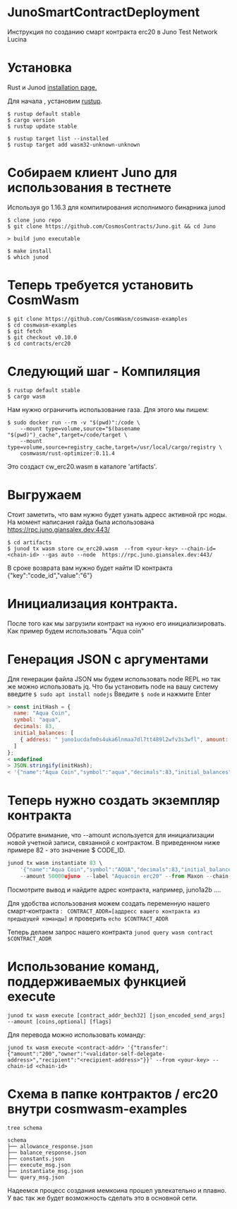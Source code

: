 # JunoSmartContractDeployment
 Инструкция по созданию смарт контракта erc20 в Juno Test Network Lucina

# Установка 
Rust и Junod [installation page.](https://docs.junochain.com/smart-contracts/installation)

Для начала , установим [rustup](https://rustup.rs/).
```
$ rustup default stable
$ cargo version
$ rustup update stable

$ rustup target list --installed
$ rustup target add wasm32-unknown-unknown
```
# Собираем клиент Juno для использования в тестнете
Используя go 1.16.3 для компилирования исполнимого бинарника junod


```
$ clone juno repo 
$ git clone https://github.com/CosmosContracts/Juno.git && cd Juno

> build juno executable

$ make install
$ which junod
```
# Теперь требуется установить CosmWasm
```
$ git clone https://github.com/CosmWasm/cosmwasm-examples
$ cd cosmwasm-examples
$ git fetch
$ git checkout v0.10.0 
$ cd contracts/erc20
```
# Следующий шаг - Компиляция

```
$ rustup default stable
$ cargo wasm
```
Нам нужно ограничить использование газа. Для этого мы пишем:
```
$ sudo docker run --rm -v "$(pwd)":/code \
    --mount type=volume,source="$(basename "$(pwd)")_cache",target=/code/target \
    --mount type=volume,source=registry_cache,target=/usr/local/cargo/registry \
    cosmwasm/rust-optimizer:0.11.4
```
Это создаст cw_erc20.wasm в каталоге 'artifacts'.
# Выгружаем
Стоит заметить, что вам нужно будет узнать адресс активной rpc ноды. На момент написания гайда была использована https://rpc.juno.giansalex.dev:443/
```
$ cd artifacts
$ junod tx wasm store cw_erc20.wasm  --from <your-key> --chain-id=<chain-id> --gas auto --node  https://rpc.juno.giansalex.dev:443/
```
В сроке возврата вам нужно будет найти ID контракта {"key":"code_id","value":"6"} 
# Инициализация контракта.
После того как мы загрузили контракт на нужно его инициализировать. Как пример будем использовать "Aqua coin"

# Генерация JSON с аргументами
Для генерации файла JSON мы будем использовать node REPL но так же можно использовать jq.
Что бы установить node на вашу систему введите `$ sudo apt install nodejs`
Введите `$ node` и нажмите Enter

```js
> const initHash = {
  name: "Aqua Coin",
  symbol: "aqua",
  decimals: 83,
  initial_balances: [
    { address: " juno1ucdafm0s4uka6lnmaa7dl7tt489l2wfv3s3wfl", amount: "12345678000"},
  ]
};
< undefined
> JSON.stringify(initHash);
< '{"name":"Aqua Coin","symbol":"aqua","decimals":83,"initial_balances":[{"address":" juno1ucdafm0s4uka6lnmaa7dl7tt489l2wfv3s3wfl","amount":"12345678000"}]}'
```
# Теперь нужно создать экземпляр контракта
Обратите внимание, что --amount используется для инициализации новой учетной записи, связанной с контрактом. В приведенном ниже примере 82 - это значение $ CODE_ID.
```js
junod tx wasm instantiate 83 \
    '{"name":"Aqua Coin","symbol":"AQUA","decimals":83,"initial_balances":[{"address":" juno1ucdafm0s4uka6lnmaa7dl7tt489l2wfv3s3wfl ","amount":"12345678000"}]}' \
    --amount 50000ujuno  --label "Aquacoin erc20" --from Maxon --chain-id lucina --gas auto -y --node https://rpc.juno.giansalex.dev:443/
```

Посмотрите вывод и найдите адрес контракта, например, juno1a2b ....

Для удобства использования можем создать переменную нашего смарт-контракта :
` CONTRACT_ADDR=[аддресс вашего контракта из предыдущей команды]`  и проверить `echo $CONTRACT_ADDR`

Теперь делаем запрос нашего контракта 
`junod query wasm contract $CONTRACT_ADDR`

# Использование команд, поддерживаемых функцией execute
`junod tx wasm execute [contract_addr_bech32] [json_encoded_send_args] --amount [coins,optional] [flags]`

Для перевода можно использовать команду:
```
junod tx wasm execute <contract-addr> '{"transfer":{"amount":"200","owner":"<validator-self-delegate-address>","recipient":"<recipient-address>"}}' --from <your-key> --chain-id <chain-id>
```

# Схема в папке контрактов / erc20 внутри cosmwasm-examples
```
tree schema

schema
├── allowance_response.json
├── balance_response.json
├── constants.json
├── execute_msg.json
├── instantiate_msg.json
└── query_msg.json
```

Надеемся процесс создания мемкоина прошел увлекательно и плавно. У вас так же будет возможность сделать это в основной сети.
